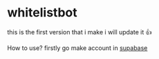 # whitelistbot
this is the first version that i make i will update it 👍

How to use?
firstly go make account in [supabase](https://supabase.com/)

